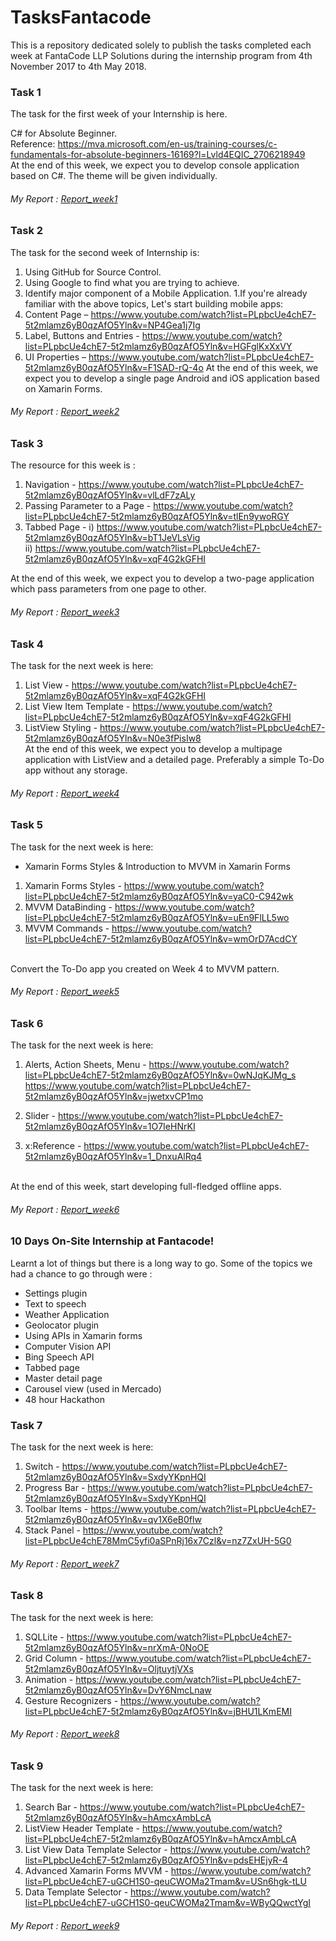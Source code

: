 # TasksFantacode

This is a repository dedicated solely to publish the tasks completed each week at FantaCode LLP Solutions during the internship program from 4th November 2017 to 4th May 2018.

### Task 1

The task for the first week of your Internship is here.

C# for Absolute Beginner.<br>
Reference:  https://mva.microsoft.com/en-us/training-courses/c-fundamentals-for-absolute-beginners-16169?l=Lvld4EQIC_2706218949<br>
At the end of this week, we expect you to develop console application based on C#. The theme will be given individually.


###### My Report : [Report_week1](https://github.com/liyanafzl/TasksFantacode/tree/master/Reports/Report_week1.md)

### Task 2

The task for the second week of Internship is:
1. Using GitHub for Source Control.
1. Using Google to find what you are trying to achieve.
1. Identify major component of a Mobile Application.
1.If you're already familiar with the above topics, Let's start building mobile apps:
  1. Content Page – https://www.youtube.com/watch?list=PLpbcUe4chE7-5t2mlamz6yB0qzAfO5Yln&v=NP4Gea1j7Ig
  1. Label, Buttons and Entries - https://www.youtube.com/watch?list=PLpbcUe4chE7-5t2mlamz6yB0qzAfO5Yln&v=HGFglKxXxVY
  1. UI Properties – https://www.youtube.com/watch?list=PLpbcUe4chE7-5t2mlamz6yB0qzAfO5Yln&v=F1SAD-rQ-4o
At the end of this week, we expect you to develop a single page Android and iOS application based on Xamarin Forms.

###### My Report : [Report_week2](https://github.com/liyanafzl/TasksFantacode/tree/master/Reports/Report_week2.md)


### Task 3

The resource for this week is :

1. Navigation - https://www.youtube.com/watch?list=PLpbcUe4chE7-5t2mlamz6yB0qzAfO5Yln&v=vlLdF7zALy
1. Passing Parameter to a Page - https://www.youtube.com/watch?list=PLpbcUe4chE7-5t2mlamz6yB0qzAfO5Yln&v=tlEn9ywoRGY
1. Tabbed Page - i) https://www.youtube.com/watch?list=PLpbcUe4chE7-5t2mlamz6yB0qzAfO5Yln&v=bT1JeVLsVig<br>
                              ii) https://www.youtube.com/watch?list=PLpbcUe4chE7-5t2mlamz6yB0qzAfO5Yln&v=xqF4G2kGFHI

At the end of this week, we expect you to develop a two-page application which pass parameters from one page to other.

###### My Report : [Report_week3](https://github.com/liyanafzl/TasksFantacode/tree/master/Reports/Report_week3.md)

### Task 4


The task for the next week is here:

1. List View - https://www.youtube.com/watch?list=PLpbcUe4chE7-5t2mlamz6yB0qzAfO5Yln&v=xqF4G2kGFHI
1. List View Item Template - https://www.youtube.com/watch?list=PLpbcUe4chE7-5t2mlamz6yB0qzAfO5Yln&v=xqF4G2kGFHI
1. ListView Styling - https://www.youtube.com/watch?list=PLpbcUe4chE7-5t2mlamz6yB0qzAfO5Yln&v=N0e3fPisIw8<br>
At the end of this week, we expect you to develop a multipage application with ListView and a detailed page. Preferably a simple To-Do app without any storage.

###### My Report : [Report_week4](https://github.com/liyanafzl/TasksFantacode/tree/master/Reports/Report_week4.md)
### Task 5

The task for the next week is here:

* Xamarin Forms Styles & Introduction to MVVM in Xamarin Forms
1. Xamarin Forms Styles - https://www.youtube.com/watch?list=PLpbcUe4chE7-5t2mlamz6yB0qzAfO5Yln&v=yaC0-C942wk
1. MVVM DataBinding - https://www.youtube.com/watch?list=PLpbcUe4chE7-5t2mlamz6yB0qzAfO5Yln&v=uEn9FlLL5wo
1. MVVM Commands - https://www.youtube.com/watch?list=PLpbcUe4chE7-5t2mlamz6yB0qzAfO5Yln&v=wmOrD7AcdCY
 <br>
Convert the To-Do app you created on Week 4 to MVVM pattern.

###### My Report : [Report_week5](https://github.com/liyanafzl/TasksFantacode/tree/master/Reports/Report_week5.md)

### Task 6

The task for the next week is here:

1. Alerts, Action Sheets, Menu - https://www.youtube.com/watch?list=PLpbcUe4chE7-5t2mlamz6yB0qzAfO5Yln&v=0wNJqKJMg_s
<br>https://www.youtube.com/watch?list=PLpbcUe4chE7-5t2mlamz6yB0qzAfO5Yln&v=jwetxvCP1mo

1. Slider - https://www.youtube.com/watch?list=PLpbcUe4chE7-5t2mlamz6yB0qzAfO5Yln&v=1O7IeHNrKI

1. x:Reference - https://www.youtube.com/watch?list=PLpbcUe4chE7-5t2mlamz6yB0qzAfO5Yln&v=1_DnxuAlRq4
 

<br>At the end of this week, start developing full-fledged offline apps.

###### My Report : [Report_week6](https://github.com/liyanafzl/TasksFantacode/tree/master/Reports/Report_week6.md)

### 10 Days On-Site Internship at Fantacode!
Learnt a lot of things but there is a long way to go. Some of the topics we had a chance to go through were : <br>
* Settings plugin
* Text to speech  
* Weather Application
* Geolocator plugin
* Using APIs in Xamarin forms
* Computer Vision API
* Bing Speech API
* Tabbed page
* Master detail page
* Carousel view (used in Mercado)
* 48 hour Hackathon
### Task 7

The task for the next week is here:

1. Switch - https://www.youtube.com/watch?list=PLpbcUe4chE7-5t2mlamz6yB0qzAfO5Yln&v=SxdyYKpnHQI
1. Progress Bar - https://www.youtube.com/watch?list=PLpbcUe4chE7-5t2mlamz6yB0qzAfO5Yln&v=SxdyYKpnHQI
1. Toolbar Items - https://www.youtube.com/watch?list=PLpbcUe4chE7-5t2mlamz6yB0qzAfO5Yln&v=qv1X6eB0flw
1. Stack Panel - https://www.youtube.com/watch?list=PLpbcUe4chE78MmC5yfi0aSPnRj16x7Czl&v=nz7ZxUH-5G0

###### My Report : [Report_week7](https://github.com/liyanafzl/TasksFantacode/tree/master/Reports/Report_week7.md)

### Task 8

The task for the next week is here:

1. SQLLite - https://www.youtube.com/watch?list=PLpbcUe4chE7-5t2mlamz6yB0qzAfO5Yln&v=nrXmA-0NoOE
1. Grid Column - https://www.youtube.com/watch?list=PLpbcUe4chE7-5t2mlamz6yB0qzAfO5Yln&v=OljtuytjVXs
1. Animation - https://www.youtube.com/watch?list=PLpbcUe4chE7-5t2mlamz6yB0qzAfO5Yln&v=DvY6NmcLnaw
1. Gesture Recognizers - https://www.youtube.com/watch?list=PLpbcUe4chE7-5t2mlamz6yB0qzAfO5Yln&v=jBHU1LKmEMI


###### My Report : [Report_week8](https://github.com/liyanafzl/TasksFantacode/tree/master/Reports/Report_week8.md)

### Task 9

The task for the next week is here:

1. Search Bar -  https://www.youtube.com/watch?list=PLpbcUe4chE7-5t2mlamz6yB0qzAfO5Yln&v=hAmcxAmbLcA
1. ListView Header Template - https://www.youtube.com/watch?list=PLpbcUe4chE7-5t2mlamz6yB0qzAfO5Yln&v=hAmcxAmbLcA
1. List View Data Template Selector - https://www.youtube.com/watch?list=PLpbcUe4chE7-5t2mlamz6yB0qzAfO5Yln&v=pdsEHEjyR-4
1. Advanced Xamarin Forms MVVM - https://www.youtube.com/watch?list=PLpbcUe4chE7-uGCH1S0-qeuCWOMa2Tmam&v=USn6hgk-tLU
1. Data Template Selector - https://www.youtube.com/watch?list=PLpbcUe4chE7-uGCH1S0-qeuCWOMa2Tmam&v=WByQQwctYgI

###### My Report : [Report_week9](https://github.com/liyanafzl/TasksFantacode/tree/master/Reports/Report_week9.md)

